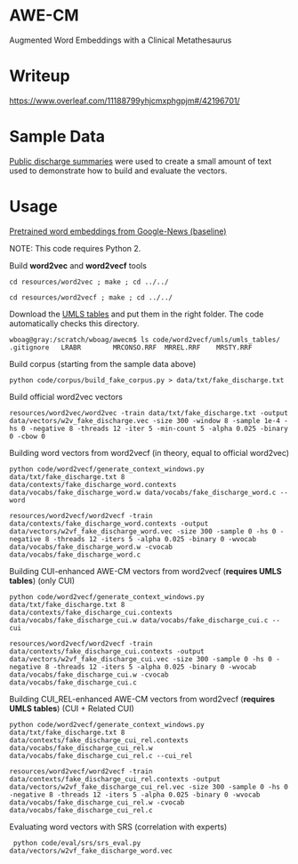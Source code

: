 # AWE-CM
Augmented Word Embeddings with a Clinical Metathesaurus


# Writeup
https://www.overleaf.com/11188799yhjcmxphgpjm#/42196701/



# Sample Data

[Public discharge summaries](https://sites.google.com/site/medicaltranscriptionsamples/discharge-summary-medical-transcription-sample-report) were used to create a small amount of text used to demonstrate how to build and evaluate the vectors.


# Usage

[Pretrained word embeddings from Google-News (baseline)](https://drive.google.com/file/d/0B7XkCwpI5KDYNlNUTTlSS21pQmM/edit?usp=sharing)

NOTE: This code requires Python 2.


Build **word2vec** and **word2vecf** tools

    cd resources/word2vec ; make ; cd ../../

    cd resources/word2vecf ; make ; cd ../../


Download the [UMLS tables](https://www.nlm.nih.gov/research/umls/) and put them in the right folder. The code automatically checks this directory.

    wboag@gray:/scratch/wboag/awecm$ ls code/word2vecf/umls/umls_tables/
    .gitignore   LRABR        MRCONSO.RRF  MRREL.RRF    MRSTY.RRF



Build corpus (starting from the sample data above)

    python code/corpus/build_fake_corpus.py > data/txt/fake_discharge.txt


Build official word2vec vectors

    resources/word2vec/word2vec -train data/txt/fake_discharge.txt -output data/vectors/w2v_fake_discharge.vec -size 300 -window 8 -sample 1e-4 -hs 0 -negative 8 -threads 12 -iter 5 -min-count 5 -alpha 0.025 -binary 0 -cbow 0


Building word vectors from word2vecf (in theory, equal to official word2vec)

    python code/word2vecf/generate_context_windows.py data/txt/fake_discharge.txt 8 data/contexts/fake_discharge_word.contexts data/vocabs/fake_discharge_word.w data/vocabs/fake_discharge_word.c --word

    resources/word2vecf/word2vecf -train data/contexts/fake_discharge_word.contexts -output data/vectors/w2vf_fake_discharge_word.vec -size 300 -sample 0 -hs 0 -negative 8 -threads 12 -iters 5 -alpha 0.025 -binary 0 -wvocab data/vocabs/fake_discharge_word.w -cvocab data/vocabs/fake_discharge_word.c


Building CUI-enhanced AWE-CM vectors from word2vecf (**requires UMLS tables**) (only CUI)

    python code/word2vecf/generate_context_windows.py data/txt/fake_discharge.txt 8 data/contexts/fake_discharge_cui.contexts data/vocabs/fake_discharge_cui.w data/vocabs/fake_discharge_cui.c --cui

    resources/word2vecf/word2vecf -train data/contexts/fake_discharge_cui.contexts -output data/vectors/w2vf_fake_discharge_cui.vec -size 300 -sample 0 -hs 0 -negative 8 -threads 12 -iters 5 -alpha 0.025 -binary 0 -wvocab data/vocabs/fake_discharge_cui.w -cvocab data/vocabs/fake_discharge_cui.c

Building CUI_REL-enhanced AWE-CM vectors from word2vecf (**requires UMLS tables**) (CUI + Related CUI)

    python code/word2vecf/generate_context_windows.py data/txt/fake_discharge.txt 8 data/contexts/fake_discharge_cui_rel.contexts data/vocabs/fake_discharge_cui_rel.w data/vocabs/fake_discharge_cui_rel.c --cui_rel

    resources/word2vecf/word2vecf -train data/contexts/fake_discharge_cui_rel.contexts -output data/vectors/w2vf_fake_discharge_cui_rel.vec -size 300 -sample 0 -hs 0 -negative 8 -threads 12 -iters 5 -alpha 0.025 -binary 0 -wvocab data/vocabs/fake_discharge_cui_rel.w -cvocab data/vocabs/fake_discharge_cui_rel.c


Evaluating word vectors with SRS (correlation with experts)

     python code/eval/srs/srs_eval.py data/vectors/w2vf_fake_discharge_word.vec


